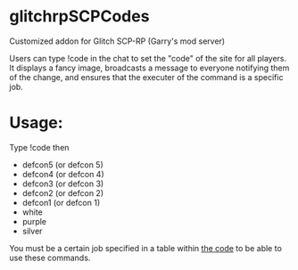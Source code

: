 # glitchrpSCPCodes
Customized addon for Glitch SCP-RP (Garry's mod server)

Users can type !code in the chat to set the "code" of the site for all players. It displays a fancy image,  broadcasts a message to everyone notifying them of the change, and ensures that the executer of the command is a specific job.


# Usage:

Type !code then
- defcon5 (or defcon 5)
- defcon4 (or defcon 4)
- defcon3 (or defcon 3)
- defcon2 (or defcon 2)
- defcon1 (or defcon 1)
- white
- purple
- silver

You must be a certain job specified in a table within [the code](glitchrpSCPCodes/lua/autorun/sh_SCPcodes.lua) to be able to use these commands. 
